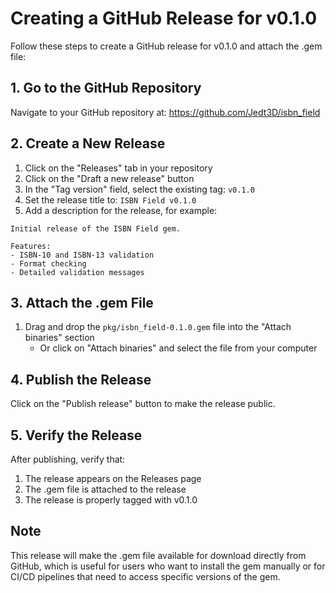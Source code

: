 # Creating a GitHub Release for v0.1.0

Follow these steps to create a GitHub release for v0.1.0 and attach the .gem file:

## 1. Go to the GitHub Repository

Navigate to your GitHub repository at: https://github.com/Jedt3D/isbn_field

## 2. Create a New Release

1. Click on the "Releases" tab in your repository
2. Click on the "Draft a new release" button
3. In the "Tag version" field, select the existing tag: `v0.1.0`
4. Set the release title to: `ISBN Field v0.1.0`
5. Add a description for the release, for example:

```
Initial release of the ISBN Field gem.

Features:
- ISBN-10 and ISBN-13 validation
- Format checking
- Detailed validation messages
```

## 3. Attach the .gem File

1. Drag and drop the `pkg/isbn_field-0.1.0.gem` file into the "Attach binaries" section
   - Or click on "Attach binaries" and select the file from your computer

## 4. Publish the Release

Click on the "Publish release" button to make the release public.

## 5. Verify the Release

After publishing, verify that:
1. The release appears on the Releases page
2. The .gem file is attached to the release
3. The release is properly tagged with v0.1.0

## Note

This release will make the .gem file available for download directly from GitHub, which is useful for users who want to install the gem manually or for CI/CD pipelines that need to access specific versions of the gem.